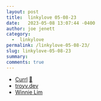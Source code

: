 ```yaml
---
layout: post
title:  linkylove 05-08-23
date:   2023-05-08 13:07:44 -0400
author: joe jenett
category:
  -  linkylove
permalink: /linkylove-05-08-23/
slug: linkylove-05-08-23
summary: 
comments: true
---
```

<ul class="linkylove">
	<li><a title="Currl - A social bookmarking website" href="https://currl.io/">Currl</a> <a href="https://pinboard.in/u:zero1infinity">📌</a></li>
	<li><a title="Troy Vassalotti" href="https://www.troyv.dev/">troyv.dev</a></li>
	<li><a title="Winnie Lim" href="https://winnielim.org/">Winnie Lim</a></li>
</ul>
<a href="https://brid.gy/publish/mastodon"></a>